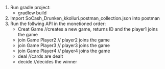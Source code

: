 1) Run gradle project:
   - gradlew build
2) Import SoCash_Drunken_kkolluri.postman_collection.json into postman
3) Run the follwing API in the monetioned order:
   - Creat Game //creates a new game, returns ID and the player1 joins the game
   - join Game Player2 // player2 joins the game
   - join Game Player3 // player3 joins the game
   - join Game Player4 // player4 joins the game
   - deal //cards are dealt
   - decide //decides the winner
